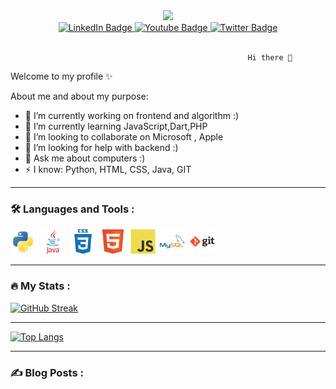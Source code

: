 
<div id="header" align="center">
  <img src="https://media.giphy.com/media/v1.Y2lkPTc5MGI3NjExN29yY2hkMXRhdDZodzBsYjV6emNlb201Z2tzMWczd25xNXVseG4wMSZlcD12MV9pbnRlcm5hbF9naWZfYnlfaWQmY3Q9Zw/R03zWv5p1oNSQd91EP/giphy.gif" width="200"/>
</div>
<div id="badges" align="center">
  <a href="https://www.linkedin.com/in/ulykpan-kaisar-660727288">
    <img src="https://img.shields.io/badge/LinkedIn-blue?style=for-the-badge&logo=linkedin&logoColor=white" alt="LinkedIn Badge"/>
  </a>
  <a href="UCPPv91jdZ7ULcjqAKgjC36g">
    <img src="https://img.shields.io/badge/YouTube-red?style=for-the-badge&logo=youtube&logoColor=white" alt="Youtube Badge"/>
  </a>
  <a href="[your-twitter-URL](https://x.com/Goldmeninalmaty?t=04e7oqjQxs4w1eF-VooMyA&s=09)">
    <img src="https://img.shields.io/badge/Twitter-blue?style=for-the-badge&logo=twitter&logoColor=white" alt="Twitter Badge"/>
  </a> <br>
  <img src="https://komarev.com/ghpvc/?username=Ulyk04&style=flat-square&color=blue" alt=""/>
</div>

                                                         Hi there 👋

Welcome to my profile ✨  

About me and about my purpose:

- 🔭 I’m currently working on frontend and algorithm :)
- 🌱 I’m currently learning JavaScript,Dart,PHP
- 👯 I’m looking to collaborate on Microsoft , Apple 
- 🤔 I’m looking for help with backend :)
- 💬 Ask me about computers :)
- ⚡ I know: Python, HTML, CSS, Java, GIT 

----------------------------
### :hammer_and_wrench: Languages and Tools :

<div>

   <img src="https://github.com/devicons/devicon/blob/master/icons/python/python-original.svg" title="Python" alt="Python" width="40" height="40"/>&nbsp;
   <img src="https://github.com/devicons/devicon/blob/master/icons/java/java-original-wordmark.svg" title="Java" alt="Java" width="40" height="40"/>&nbsp;
  <img src="https://github.com/devicons/devicon/blob/master/icons/css3/css3-plain-wordmark.svg"  title="CSS3" alt="CSS" width="40" height="40"/>&nbsp;
  <img src="https://github.com/devicons/devicon/blob/master/icons/html5/html5-original.svg" title="HTML5" alt="HTML" width="40" height="40"/>&nbsp;
  <img src="https://github.com/devicons/devicon/blob/master/icons/javascript/javascript-original.svg" title="JavaScript" alt="JavaScript" width="40" height="40"/>&nbsp;
  <img src="https://github.com/devicons/devicon/blob/master/icons/mysql/mysql-original-wordmark.svg" title="MySQL"  alt="MySQL" width="40" height="40"/>&nbsp;
  <img src="https://github.com/devicons/devicon/blob/master/icons/git/git-original-wordmark.svg" title="Git" alt="Git" width="40" height="40"/>
</div>



----------------------------------
### :fire: My Stats :
[![GitHub Streak](http://github-readme-streak-stats.herokuapp.com?user=Ulyk04&theme=dark&background=000000)](https://git.io/streak-stats)



---------------------------------

[![Top Langs](https://github-readme-stats.vercel.app/api/top-langs/?username=Ulyk04)](https://github.com/anuraghazra/github-readme-stats)


------------------------------------
### :writing_hand: Blog Posts :
